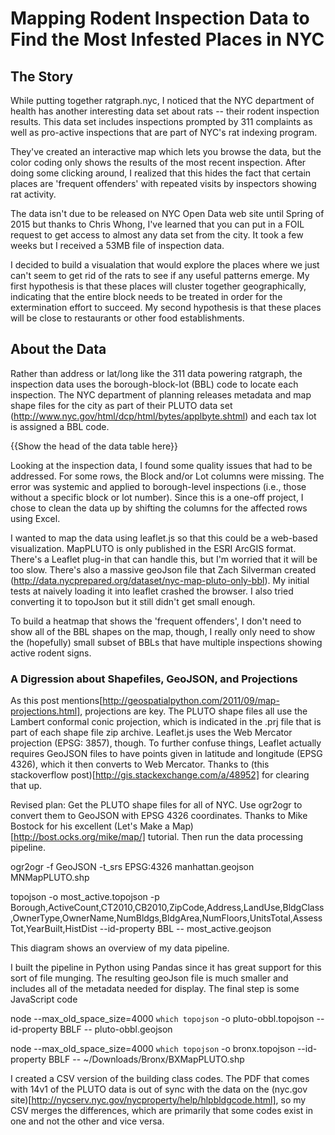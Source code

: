 # Mapping Rodent Inspection Data to Find the Most Infested Places in NYC

## The Story

While putting together ratgraph.nyc, I noticed that the NYC department of health has another interesting data set about rats -- their rodent inspection results.  This data set includes inspections prompted by 311 complaints as well as pro-active inspections that are part of NYC's rat indexing program.

They've created an interactive map which lets you browse the data, but the color coding only shows the results of the most recent inspection.  After doing some clicking around, I realized that this hides the fact that certain places are 'frequent offenders' with repeated visits by inspectors showing rat activity.

The data isn't due to be released on NYC Open Data web site until Spring of 2015 but thanks to Chris Whong, I've learned that you can put in a FOIL request to get access to almost any data set from the city.  It took a few weeks but I received a 53MB file of inspection data.

I decided to build a visualation that would explore the places where we just can't seem to get rid of the rats to see if any useful patterns emerge.  My first hypothesis is that these places will cluster together geographically, indicating that the entire block needs to be treated in order for the extermination effort to succeed.  My second hypothesis is that these places will be close to restaurants or other food establishments.

## About the Data

Rather than address or lat/long like the 311 data powering ratgraph, the inspection data uses the borough-block-lot (BBL) code to locate each inspection.  The NYC department of planning releases metadata and map shape files for the city as part of their PLUTO data set (http://www.nyc.gov/html/dcp/html/bytes/applbyte.shtml) and each tax lot is assigned a BBL code.

{{Show the head of the data table here}}

Looking at the inspection data, I found some quality issues that had to be addressed.  For some rows, the Block and/or Lot columns were missing.  The error was systemic and applied to borough-level inspections (i.e., those without a specific block or lot number).  Since this is a one-off project, I chose to clean the data up by shifting the columns for the affected rows using Excel.

I wanted to map the data using leaflet.js so that this could be a web-based visualization.  MapPLUTO is only published in the ESRI ArcGIS format.  There's a Leaflet plug-in that can handle this, but I'm worried that it will be too slow.  There's also a massive geoJson file that Zach Silverman created (http://data.nycprepared.org/dataset/nyc-map-pluto-only-bbl).  My initial tests at naively loading it into leaflet crashed the browser.  I also tried converting it to topoJson but it still didn't get small enough.

To build a heatmap that shows the 'frequent offenders', I don't need to show all of the BBL shapes on the map, though, I really only need to show the (hopefully) small subset of BBLs that have multiple inspections showing active rodent signs.

### A Digression about Shapefiles, GeoJSON, and Projections
As this post mentions[http://geospatialpython.com/2011/09/map-projections.html], projections are key.  The PLUTO shape files all use the Lambert conformal conic projection, which is indicated in the .prj file that is part of each shape file zip archive.  Leaflet.js uses the Web Mercator projection (EPSG: 3857), though.  To further confuse things, Leaflet actually requires GeoJSON files to have points given in latitude and longitude (EPSG 4326), which it then converts to Web Mercator.  Thanks to (this stackoverflow post)[http://gis.stackexchange.com/a/48952] for clearing that up.

Revised plan:  Get the PLUTO shape files for all of NYC.  Use ogr2ogr to convert them to GeoJSON with EPSG 4326 coordinates.  Thanks to Mike Bostock for his excellent (Let's Make a Map)[http://bost.ocks.org/mike/map/] tutorial.  Then run the data processing pipeline.

ogr2ogr -f GeoJSON -t_srs EPSG:4326 manhattan.geojson MNMapPLUTO.shp

topojson -o most_active.topojson -p Borough,ActiveCount,CT2010,CB2010,ZipCode,Address,LandUse,BldgClass,OwnerType,OwnerName,NumBldgs,BldgArea,NumFloors,UnitsTotal,AssessTot,YearBuilt,HistDist --id-property BBL -- most_active.geojson


This diagram shows an overview of my data pipeline.  

I built the pipeline in Python using Pandas since it has great support for this sort of file munging.  The resulting geoJson file is much smaller and includes all of the metadata needed for display.  The final step is some JavaScript code

node --max_old_space_size=4000 `which topojson` -o pluto-obbl.topojson --id-property BBLF -- pluto-obbl.geojson

node --max_old_space_size=4000 `which topojson` -o bronx.topojson --id-property BBLF -- ~/Downloads/Bronx/BXMapPLUTO.shp

I created a CSV version of the building class codes.  The PDF that comes with 14v1 of the PLUTO data is out of sync with the data on the (nyc.gov site)[http://nycserv.nyc.gov/nycproperty/help/hlpbldgcode.html], so my CSV merges the differences, which are primarily that some codes exist in one and not the other and vice versa.


